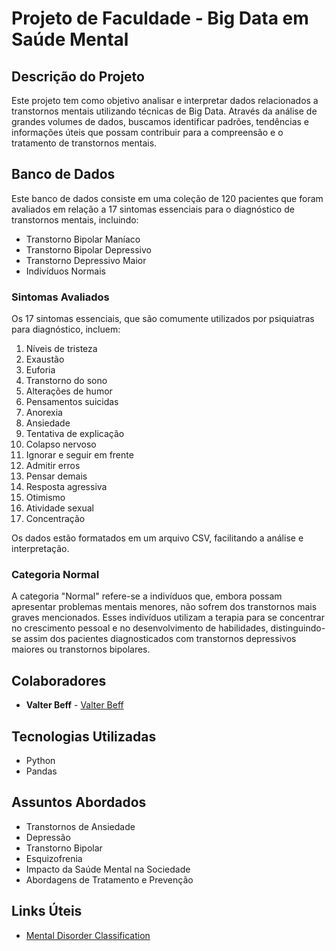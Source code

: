 # Projeto de Faculdade - Big Data em Saúde Mental

## Descrição do Projeto

Este projeto tem como objetivo analisar e interpretar dados relacionados a transtornos mentais utilizando técnicas de Big Data. Através da análise de grandes volumes de dados, buscamos identificar padrões, tendências e informações úteis que possam contribuir para a compreensão e o tratamento de transtornos mentais.

## Banco de Dados

Este banco de dados consiste em uma coleção de 120 pacientes que foram avaliados em relação a 17 sintomas essenciais para o diagnóstico de transtornos mentais, incluindo:

- Transtorno Bipolar Maníaco
- Transtorno Bipolar Depressivo
- Transtorno Depressivo Maior
- Indivíduos Normais

### Sintomas Avaliados

Os 17 sintomas essenciais, que são comumente utilizados por psiquiatras para diagnóstico, incluem:

1. Níveis de tristeza
2. Exaustão
3. Euforia
4. Transtorno do sono
5. Alterações de humor
6. Pensamentos suicidas
7. Anorexia
8. Ansiedade
9. Tentativa de explicação
10. Colapso nervoso
11. Ignorar e seguir em frente
12. Admitir erros
13. Pensar demais
14. Resposta agressiva
15. Otimismo
16. Atividade sexual
17. Concentração

Os dados estão formatados em um arquivo CSV, facilitando a análise e interpretação.

### Categoria Normal

A categoria "Normal" refere-se a indivíduos que, embora possam apresentar problemas mentais menores, não sofrem dos transtornos mais graves mencionados. Esses indivíduos utilizam a terapia para se concentrar no crescimento pessoal e no desenvolvimento de habilidades, distinguindo-se assim dos pacientes diagnosticados com transtornos depressivos maiores ou transtornos bipolares.

## Colaboradores

- **Valter Beff** - [Valter Beff](https://github.com/ValterBeff)

## Tecnologias Utilizadas

- Python
- Pandas


## Assuntos Abordados

- Transtornos de Ansiedade
- Depressão
- Transtorno Bipolar
- Esquizofrenia
- Impacto da Saúde Mental na Sociedade
- Abordagens de Tratamento e Prevenção

## Links Úteis

- [Mental Disorder Classification](https://www.kaggle.com/datasets/cid007/mental-disorder-classification/data)
